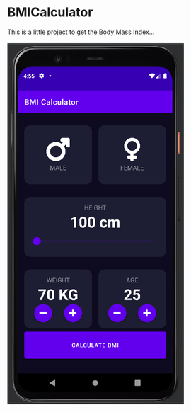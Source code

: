 # BMICalculator

This is a little project to get the Body Mass Index...
<br>
<br>
![BMIApp_Example](BMIApp_screenshot.png)
